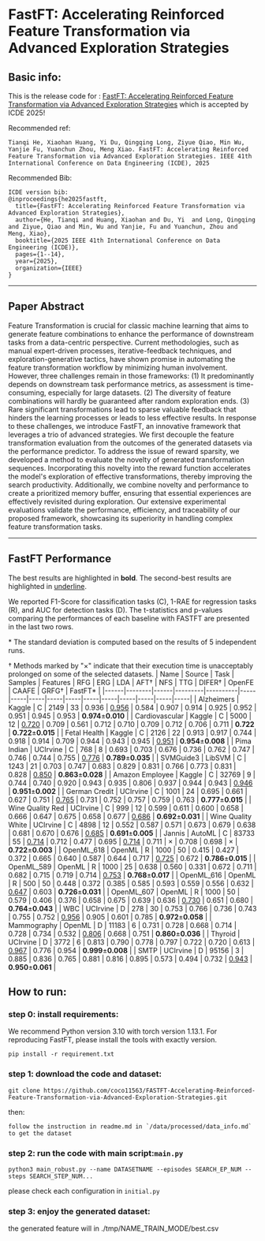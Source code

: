 # FastFT: Accelerating Reinforced Feature Transformation via Advanced Exploration Strategies
## Basic info:
This is the release code for :
[FastFT: Accelerating Reinforced Feature Transformation via Advanced Exploration Strategies](http://arxiv.org/abs/2503.20394)
which is accepted by ICDE 2025!


Recommended ref:
```
Tianqi He, Xiaohan Huang, Yi Du, Qingqing Long, Ziyue Qiao, Min Wu, Yanjie Fu, Yuanchun Zhou, Meng Xiao. FastFT: Accelerating Reinforced Feature Transformation via Advanced Exploration Strategies. IEEE 41th International Conference on Data Engineering (ICDE), 2025
```

Recommended Bib:
```
ICDE version bib:
@inproceedings{he2025fastft,
  title={FastFT: Accelerating Reinforced Feature Transformation via Advanced Exploration Strategies},
  author={He, Tianqi and Huang, Xiaohan and Du, Yi  and Long, Qingqing and Ziyue, Qiao and Min, Wu and Yanjie, Fu and Yuanchun, Zhou and Meng, Xiao},
  booktitle={2025 IEEE 41th International Conference on Data Engineering (ICDE)},
  pages={1--14},
  year={2025},
  organization={IEEE}
}
```
***
## Paper Abstract

Feature Transformation is crucial for classic machine learning that aims to generate feature combinations to enhance the performance of downstream tasks from a data-centric perspective. Current methodologies, such as manual expert-driven processes, iterative-feedback techniques, and exploration-generative tactics, have shown promise in automating the feature transformation workflow by minimizing human involvement.
However, three challenges remain in those frameworks: (1) It predominantly depends on downstream task performance metrics, as assessment is time-consuming, especially for large datasets. (2) The diversity of feature combinations will hardly be guaranteed after random exploration ends. (3) Rare significant transformations lead to sparse valuable feedback that hinders the learning processes or leads to less effective results. 
In response to these challenges, we introduce FastFT, an innovative framework that leverages a trio of advanced strategies. We first decouple the feature transformation evaluation from the outcomes of the generated datasets via the performance predictor. 
To address the issue of reward sparsity, we developed a method to evaluate the novelty of generated transformation sequences. Incorporating this novelty into the reward function accelerates the model's exploration of effective transformations, thereby improving the search productivity. 
Additionally, we combine novelty and performance to create a prioritized memory buffer, ensuring that essential experiences are effectively revisited during exploration. Our extensive experimental evaluations validate the performance, efficiency, and traceability of our proposed framework, showcasing its superiority in handling complex feature transformation tasks.
***

## FastFT Performance
The best results are highlighted in **bold**. The second-best results are highlighted in <u>underline</u>. 

We reported F1-Score for classification tasks (C), 1-RAE for regression tasks (R), and AUC for detection tasks (D). The
t-statistics and p-values comparing the performances of each baseline with FASTFT are presented in the last two rows.

 \* The standard deviation is computed based on the results of 5 independent runs.

† Methods marked by "×" indicate that their execution time is unacceptably prolonged on some of the selected datasets.
| Name | Source | Task | Samples | Features | RFG | ERG | LDA | AFT† | NFS | TTG | DIFER† | OpenFE | CAAFE | GRFG† | FastFT* |
|------|--------|------|---------|----------|-----|-----|-----|-----|-----|-----|-----|-----|-----|-----|-----|
| Alzheimers | Kaggle | C | 2149 | 33 | 0.936 | <u>0.956</u> | 0.584 | 0.907 | 0.914 | 0.925 | 0.952 | 0.951 | 0.945 | 0.953 | **0.974**±**0.010** |
| Cardiovascular | Kaggle | C | 5000 | 12 | <u>0.720</u> | 0.709 | 0.561 | 0.712 | 0.710 | 0.709 | 0.712 | 0.706 | 0.711 | **0.722** | **0.722**±**0.015** |
| Fetal Health | Kaggle | C | 2126 | 22 | 0.913 | 0.917 | 0.744 | 0.918 | 0.914 | 0.709 | 0.944 | 0.943 | 0.945 | <u>0.951</u> | **0.954**±**0.008** |
| Pima Indian | UCIrvine | C | 768 | 8 | 0.693 | 0.703 | 0.676 | 0.736 | 0.762 | 0.747 | 0.746 | 0.744 | 0.755 | <u>0.776</u> | **0.789**±**0.035** |
| SVMGuide3 | LibSVM | C | 1243 | 21 | 0.703 | 0.747 | 0.683 | 0.829 | 0.831 | 0.766 | 0.773 | 0.831 | 0.828 | <u>0.850</u> | **0.863**±**0.028** |
| Amazon Employee | Kaggle | C | 32769 | 9 | 0.744 | 0.740 | 0.920 | 0.943 | 0.935 | 0.806 | 0.937 | 0.944 | 0.943 | <u>0.946</u> | **0.951**±**0.002** |
| German Credit | UCIrvine | C | 1001 | 24 | 0.695 | 0.661 | 0.627 | 0.751 | <u>0.765</u> | 0.731 | 0.752 | 0.757 | 0.759 | 0.763 | **0.777**±**0.015** |
| Wine Quality Red | UCIrvine | C | 999 | 12 | 0.599 | 0.611 | 0.600 | 0.658 | 0.666 | 0.647 | 0.675 | 0.658 | 0.677 | <u>0.686</u> | **0.692**±**0.031** |
| Wine Quality White | UCIrvine | C | 4898 | 12 | 0.552 | 0.587 | 0.571 | 0.673 | 0.679 | 0.638 | 0.681 | 0.670 | 0.676 | <u>0.685</u> | **0.691**±**0.005** |
| Jannis | AutoML | C | 83733 | 55 | <u>0.714</u> | 0.712 | 0.477 | 0.695 | <u>0.714</u> | 0.711 | × | 0.708 | 0.698 | × | **0.722**±**0.003** |
| OpenML\_618 | OpenML | R | 1000 | 50 | 0.415 | 0.427 | 0.372 | 0.665 | 0.640 | 0.587 | 0.644 | 0.717 | <u>0.725</u> | 0.672 | **0.786**±**0.015** |
| OpenML\_589 | OpenML | R | 1000 | 25 | 0.638 | 0.560 | 0.331 | 0.672 | 0.711 | 0.682 | 0.715 | 0.719 | 0.714 | <u>0.753</u> | **0.768**±**0.017** |
| OpenML\_616 | OpenML | R | 500 | 50 | 0.448 | 0.372 | 0.385 | 0.585 | 0.593 | 0.559 | 0.556 | 0.632 | <u>0.647</u> | 0.603 | **0.726**±**0.031** |
| OpenML\_607 | OpenML | R | 1000 | 50 | 0.579 | 0.406 | 0.376 | 0.658 | 0.675 | 0.639 | 0.636 | <u>0.730</u> | 0.651 | 0.680 | **0.764**±**0.043** |
| WBC | UCIrvine | D | 278 | 30 | 0.753 | 0.766 | 0.736 | 0.743 | 0.755 | 0.752 | <u>0.956</u> | 0.905 | 0.601 | 0.785 | **0.972**±**0.058** |
| Mammography | OpenML | D | 11183 | 6 | 0.731 | 0.728 | 0.668 | 0.714 | 0.728 | 0.734 | 0.532 | <u>0.806</u> | 0.668 | 0.751 | **0.860**±**0.036** |
| Thyroid | UCIrvine | D | 3772 | 6 | 0.813 | 0.790 | 0.778 | 0.797 | 0.722 | 0.720 | 0.613 | <u>0.967</u> | 0.776 | 0.954 | **0.999**±**0.008** |
| SMTP | UCIrvine | D | 95156 | 3 | 0.885 | 0.836 | 0.765 | 0.881 | 0.816 | 0.895 | 0.573 | 0.494 | 0.732 | <u>0.943</u> | **0.950**±**0.061** |




## How to run:

### step 0: install requirements:
We recommend Python version 3.10 with torch version 1.13.1. For reproducing FastFT, please install the tools with exactly version.
```
pip install -r requirement.txt
```

### step 1: download the code and dataset:
```
git clone https://github.com/coco11563/FASTFT-Accelerating-Reinforced-Feature-Transformation-via-Advanced-Exploration-Strategies.git
```
then:
```
follow the instruction in readme.md in `/data/processed/data_info.md` to get the dataset
```

### step 2: run the code with main script:`main.py`

```
python3 main_robust.py --name DATASETNAME --episodes SEARCH_EP_NUM --steps SEARCH_STEP_NUM...
```

please check each configuration in `initial.py`

### step 3: enjoy the generated dataset:

the generated feature will in ./tmp/NAME_TRAIN_MODE/best.csv
